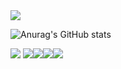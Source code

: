 
<img src="https://capsule-render.vercel.app/api?type=waving&color=auto&height=300&section=header&text=GaSeong&fontSize=90" />

![Anurag's GitHub stats](https://github-readme-stats.vercel.app/api?username=NohGaSeong&show_icons=true&theme=radical)

<img src="https://img.shields.io/badge/html-E34F26?style=for-the-badge&logo=html5&logoColor=white"> <img src="https://img.shields.io/badge/css-1572B6?style=for-the-badge&logo=css3&logoColor=white"><img src="https://img.shields.io/badge/javascript-F7DF1E?style=for-the-badge&logo=javascript&logoColor=black"><img src="https://img.shields.io/badge/react-61DAFB?style=for-the-badge&logo=react&logoColor=black"><img src="https://img.shields.io/badge/amazon-web-service-232F3E?style=for-the-badge&logo=aws&logoColor=white">


